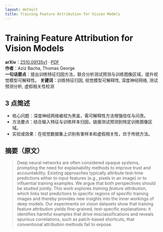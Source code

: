```yaml
---
layout: default
title: Training Feature Attribution for Vision Models
---
```


# Training Feature Attribution for Vision Models
**arXiv**：[2510.09135v1](https://arxiv.org/abs/2510.09135) · [PDF](https://arxiv.org/pdf/2510.09135.pdf)  
**作者**：Aziz Bacha, Thomas George  
**一句话要点**：提出训练特征归因方法，联合分析测试预测与训练图像区域，提升视觉模型可解释性。
**关键词**：训练特征归因, 视觉模型可解释性, 深度神经网络, 测试预测分析, 虚假相关性检测

## 3 点简述
- 核心问题：深度神经网络被视为黑盒，需可解释性方法增强信任与问责。
- 方法要点：结合输入特征与训练样本归因，链接测试预测到特定训练图像区域。
- 实验或效果：在视觉数据集上识别有害样本和虚假相关性，优于传统方法。

## 摘要（原文）

> Deep neural networks are often considered opaque systems, prompting the need
> for explainability methods to improve trust and accountability. Existing
> approaches typically attribute test-time predictions either to input features
> (e.g., pixels in an image) or to influential training examples. We argue that
> both perspectives should be studied jointly. This work explores *training
> feature attribution*, which links test predictions to specific regions of
> specific training images and thereby provides new insights into the inner
> workings of deep models. Our experiments on vision datasets show that training
> feature attribution yields fine-grained, test-specific explanations: it
> identifies harmful examples that drive misclassifications and reveals spurious
> correlations, such as patch-based shortcuts, that conventional attribution
> methods fail to expose.

